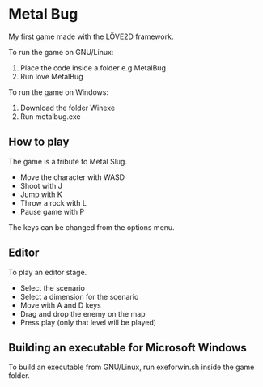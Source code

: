 # Metal Bug

My first game made with the LÖVE2D framework.

To run the game on GNU/Linux:

1. Place the code inside a folder e.g MetalBug
2. Run
    love MetalBug

To run the game on Windows:

1. Download the folder Winexe
2. Run metalbug.exe

## How to play

The game is a tribute to Metal Slug.
* Move the character with WASD
* Shoot with J
* Jump with K
* Throw a rock with L
* Pause game with P

The keys can be changed from the options menu.

## Editor 

To play an editor stage.
* Select the scenario
* Select a dimension for the scenario
* Move with A and D keys
* Drag and drop the enemy on the map
* Press play (only that level will be played)

## Building an executable for Microsoft Windows

To build an executable from GNU/Linux, run
    exeforwin.sh
inside the game folder.

